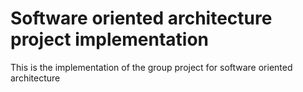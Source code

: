 # Software oriented architecture project implementation
This is the implementation of the group project for software oriented architecture